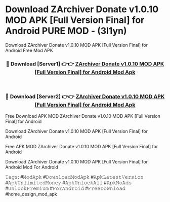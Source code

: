 # Download ZArchiver Donate v1.0.10 MOD APK [Full Version Final] for Android PURE MOD - (3l1yn)
Download ZArchiver Donate v1.0.10 MOD APK [Full Version Final] for Android Free Mod APK

<div align="center">
<h3>🔴 Download [Server1] 👉👉 <a href="https://apk-comot.site?title=ZArchiver_Donate_v1.0.10_MOD_APK_[Full_Version_Final]_for_Android">ZArchiver Donate v1.0.10 MOD APK [Full Version Final] for Android Mod Apk</a></h3><br>

<h3>🔴 Download [Server2] 👉👉 <a href="https://apk-comot.site?title=ZArchiver_Donate_v1.0.10_MOD_APK_[Full_Version_Final]_for_Android">ZArchiver Donate v1.0.10 MOD APK [Full Version Final] for Android Mod Apk</a></h3>
</div>


Free Download APK MOD ZArchiver Donate v1.0.10 MOD APK [Full Version Final] for Android

Download ZArchiver Donate v1.0.10 MOD APK [Full Version Final] for Android 

Free APK MOD ZArchiver Donate v1.0.10 MOD APK [Full Version Final] for Android 

Download ZArchiver Donate v1.0.10 MOD APK [Full Version Final] for Android Mod For Android

𝚃𝚊𝚐𝚜: #𝙼𝚘𝚍𝙰𝚙𝚔 #𝙳𝚘𝚠𝚗𝚕𝚘𝚊𝚍𝙼𝚘𝚍𝙰𝚙𝚔 #𝙰𝚙𝚔𝙻𝚊𝚝𝚎𝚜𝚝𝚅𝚎𝚛𝚜𝚒𝚘𝚗 #𝙰𝚙𝚔𝚄𝚗𝚕𝚒𝚖𝚒𝚝𝚎𝚍𝙼𝚘𝚗𝚎𝚢 #𝙰𝚙𝚔𝚄𝚗𝚕𝚘𝚌𝚔𝙰𝚕𝚕 #𝙰𝚙𝚔𝙽𝚘𝙰𝚍𝚜 #𝚄𝚗𝚕𝚘𝚌𝚔𝙿𝚛𝚎𝚖𝚒𝚞𝚖 #𝙵𝚘𝚛𝙰𝚗𝚍𝚛𝚘𝚒𝚍 #𝙵𝚛𝚎𝚎𝙳𝚘𝚠𝚗𝚕𝚘𝚊𝚍 #home_design_mod_apk